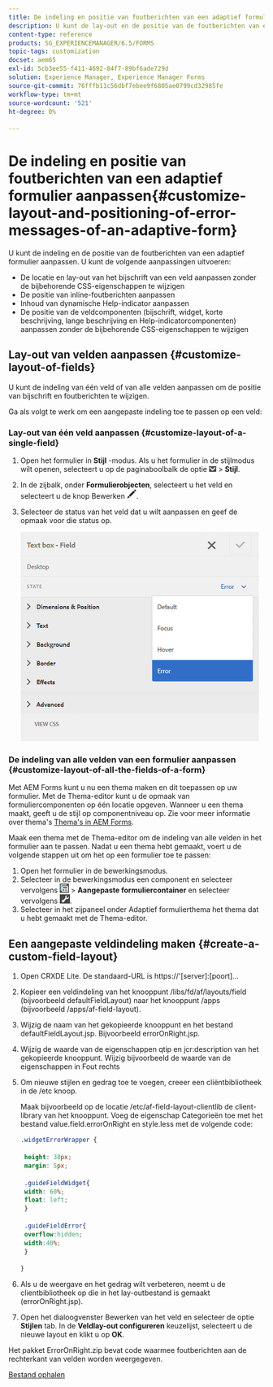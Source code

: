 ```yaml
---
title: De indeling en positie van foutberichten van een adaptief formulier aanpassen
description: U kunt de lay-out en de positie van de foutberichten van een adaptief for aanpassen.
content-type: reference
products: SG_EXPERIENCEMANAGER/6.5/FORMS
topic-tags: customization
docset: aem65
exl-id: 5cb3ee55-f411-4692-84f7-89bf6ade729d
solution: Experience Manager, Experience Manager Forms
source-git-commit: 76fffb11c56dbf7ebee9f6805ae0799cd32985fe
workflow-type: tm+mt
source-wordcount: '521'
ht-degree: 0%

---
```


# De indeling en positie van foutberichten van een adaptief formulier aanpassen{#customize-layout-and-positioning-of-error-messages-of-an-adaptive-form}

U kunt de indeling en de positie van de foutberichten van een adaptief formulier aanpassen. U kunt de volgende aanpassingen uitvoeren:

* De locatie en lay-out van het bijschrift van een veld aanpassen zonder de bijbehorende CSS-eigenschappen te wijzigen
* De positie van inline-foutberichten aanpassen
* Inhoud van dynamische Help-indicator aanpassen
* De positie van de veldcomponenten (bijschrift, widget, korte beschrijving, lange beschrijving en Help-indicatorcomponenten) aanpassen zonder de bijbehorende CSS-eigenschappen te wijzigen

## Lay-out van velden aanpassen {#customize-layout-of-fields}

U kunt de indeling van één veld of van alle velden aanpassen om de positie van bijschrift en foutberichten te wijzigen.

Ga als volgt te werk om een aangepaste indeling toe te passen op een veld:

### Lay-out van één veld aanpassen {#customize-layout-of-a-single-field}

1. Open het formulier in **Stijl** -modus. Als u het formulier in de stijlmodus wilt openen, selecteert u op de paginaboolbalk de optie ![canvas-drop-down](assets/canvas-drop-down.png) > **Stijl**.
1. In de zijbalk, onder **Formulierobjecten**, selecteert u het veld en selecteert u de knop Bewerken ![bewerken, knop](assets/edit-button.png).
1. Selecteer de status van het veld dat u wilt aanpassen en geef de opmaak voor die status op.

   ![Inline opmaak van een veld opgeven](assets/edit-error-state.png)

### De indeling van alle velden van een formulier aanpassen {#customize-layout-of-all-the-fields-of-a-form}

Met AEM Forms kunt u nu een thema maken en dit toepassen op uw formulier. Met de Thema-editor kunt u de opmaak van formuliercomponenten op één locatie opgeven. Wanneer u een thema maakt, geeft u de stijl op componentniveau op. Zie voor meer informatie over thema&#39;s [Thema&#39;s in AEM Forms](../../forms/using/themes.md).

Maak een thema met de Thema-editor om de indeling van alle velden in het formulier aan te passen. Nadat u een thema hebt gemaakt, voert u de volgende stappen uit om het op een formulier toe te passen:

1. Open het formulier in de bewerkingsmodus.
1. Selecteer in de bewerkingsmodus een component en selecteer vervolgens ![op veldniveau](assets/field-level.png) > **Aangepaste formuliercontainer** en selecteer vervolgens ![cmppr](assets/cmppr.png).
1. Selecteer in het zijpaneel onder Adaptief formulierthema het thema dat u hebt gemaakt met de Thema-editor.

## Een aangepaste veldindeling maken {#create-a-custom-field-layout}

1. Open CRXDE Lite. De standaard-URL is https://&#39;[server]:[poort]...
1. Kopieer een veldindeling van het knooppunt /libs/fd/af/layouts/field (bijvoorbeeld defaultFieldLayout) naar het knooppunt /apps (bijvoorbeeld /apps/af-field-layout).
1. Wijzig de naam van het gekopieerde knooppunt en het bestand defaultFieldLayout.jsp. Bijvoorbeeld errorOnRight.jsp.

1. Wijzig de waarde van de eigenschappen qtip en jcr:description van het gekopieerde knooppunt. Wijzig bijvoorbeeld de waarde van de eigenschappen in Fout rechts

1. Om nieuwe stijlen en gedrag toe te voegen, creeer een cliëntbibliotheek in de /etc knoop.

   Maak bijvoorbeeld op de locatie /etc/af-field-layout-clientlib de client-library van het knooppunt. Voeg de eigenschap Categorieën toe met het bestand value.field.errorOnRight en style.less met de volgende code:

   ```css
   .widgetErrorWrapper {
   
    height: 38px;
    margin: 5px;
   
    .guideFieldWidget{
    width: 60%;
    float: left; 
    }
   
    .guideFieldError{
    overflow:hidden;
    width:40%; 
    }
   
   }
   ```

1. Als u de weergave en het gedrag wilt verbeteren, neemt u de clientbibliotheek op die in het lay-outbestand is gemaakt (errorOnRight.jsp).
1. Open het dialoogvenster Bewerken van het veld en selecteer de optie **Stijlen** tab. In de **Veldlay-out configureren** keuzelijst, selecteert u de nieuwe layout en klikt u op **OK**.

Het pakket ErrorOnRight.zip bevat code waarmee foutberichten aan de rechterkant van velden worden weergegeven.

[Bestand ophalen](assets/erroronright.zip)
